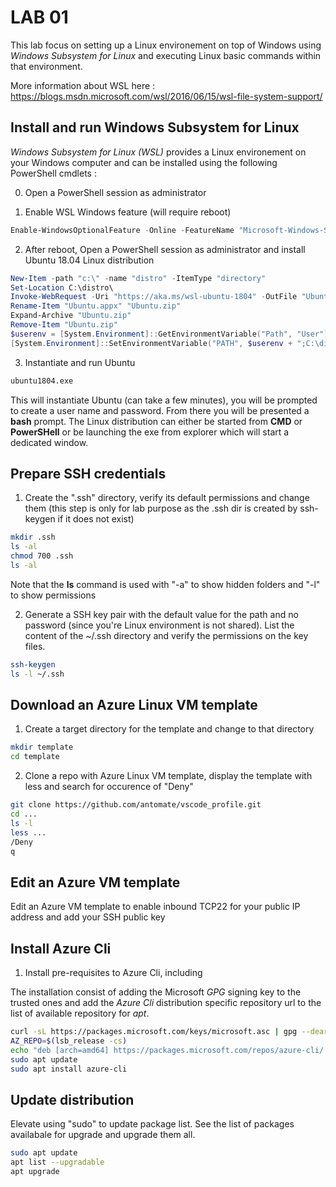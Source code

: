 # LAB 01

This lab focus on setting up a Linux environement on top of Windows using *Windows Subsystem for Linux* and executing Linux basic commands within that environment.

More information about WSL here : https://blogs.msdn.microsoft.com/wsl/2016/06/15/wsl-file-system-support/

## Install and run Windows Subsystem for Linux

*Windows Subsystem for Linux (WSL)* provides a Linux environement on your Windows computer and can be installed using the following PowerShell cmdlets :

0. Open a PowerShell session as administrator

1. Enable WSL Windows feature (will require reboot)
```PowerShell
Enable-WindowsOptionalFeature -Online -FeatureName "Microsoft-Windows-Subsystem-Linux"
```

2. After reboot, Open a PowerShell session as administrator and install Ubuntu 18.04 Linux distribution
```PowerShell
New-Item -path "c:\" -name "distro" -ItemType "directory"
Set-Location C:\distro\
Invoke-WebRequest -Uri "https://aka.ms/wsl-ubuntu-1804" -OutFile "Ubuntu.appx" -UseBasicParsing
Rename-Item "Ubuntu.appx" "Ubuntu.zip"
Expand-Archive "Ubuntu.zip"
Remove-Item "Ubuntu.zip"
$userenv = [System.Environment]::GetEnvironmentVariable("Path", "User")
[System.Environment]::SetEnvironmentVariable("PATH", $userenv + ";C:\distro\Ubuntu", "User")
```

3. Instantiate and run Ubuntu
```bash
ubuntu1804.exe
```

This will instantiate Ubuntu (can take a few minutes), you will be prompted to create a user name and password. From there you will be presented a **bash** prompt. The Linux distribution can either be started from **CMD** or **PowerSHell** or be launching the exe from explorer which will start a dedicated window.

## Prepare SSH credentials

1. Create the ".ssh" directory, verify its default permissions and change them (this step is only for lab purpose as the .ssh dir is created by ssh-keygen if it does not exist)

```bash
mkdir .ssh
ls -al
chmod 700 .ssh
ls -al
```

Note that the **ls** command is used with "-a" to show hidden folders and "-l" to show permissions

2. Generate a SSH key pair with the default value for the path and no password (since you're Linux environment is not shared). List the content of the ~/.ssh directory and verify the permissions on the key files.

```bash
ssh-keygen
ls -l ~/.ssh
```

## Download an Azure Linux VM template

1. Create a target directory for the template and change to that directory

```bash
mkdir template
cd template
```

2. Clone a repo with Azure Linux VM template, display the template with less and search for occurence of "Deny"

```bash
git clone https://github.com/antomate/vscode_profile.git
cd ...
ls -l
less ...
/Deny
q
```

## Edit an Azure VM template

Edit an Azure VM template to enable inbound TCP22 for your public IP address and add your SSH public key

## Install Azure Cli

1. Install pre-requisites to Azure Cli, including

The installation consist of adding the Microsoft *GPG* signing key to the trusted ones and add the *Azure Cli* distribution specific repository url to the list of available repository for *apt*.

```Bash
curl -sL https://packages.microsoft.com/keys/microsoft.asc | gpg --dearmor | sudo tee /etc/apt/trusted.gpg.d/microsoft.asc.gpg > /dev/null
AZ_REPO=$(lsb_release -cs)
echo "deb [arch=amd64] https://packages.microsoft.com/repos/azure-cli/ $AZ_REPO main" | sudo tee /etc/apt/sources.list.d/azure-cli.list
sudo apt update
sudo apt install azure-cli
```

## Update distribution

Elevate using "sudo" to update package list. See the list of packages availabale for upgrade and upgrade them all.
```Bash
sudo apt update
apt list --upgradable
apt upgrade
```